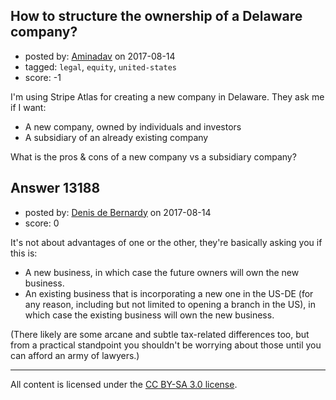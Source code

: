 ## How to structure the ownership of a Delaware company?

- posted by: [Aminadav](https://stackexchange.com/users/1273992/aminadav) on 2017-08-14
- tagged: `legal`, `equity`, `united-states`
- score: -1

<p>I'm using Stripe Atlas for creating a new company in Delaware.
They ask me if I want:</p>

<ul>
<li>A new company, owned by individuals and investors</li>
<li>A subsidiary of an already existing company</li>
</ul>

<p>What is the pros &amp; cons of a new company vs a subsidiary company?</p>



## Answer 13188

- posted by: [Denis de Bernardy](https://stackexchange.com/users/182468/denis-de-bernardy) on 2017-08-14
- score: 0

<p>It's not about advantages of one or the other, they're basically asking you if this is:</p>

<ul>
<li>A new business, in which case the future owners will own the new business.</li>
<li>An existing business that is incorporating a new one in the US-DE (for any reason, including but not limited to opening a branch in the US), in which case the existing business will own the new business.</li>
</ul>

<p>(There likely are some arcane and subtle tax-related differences too, but from a practical standpoint you shouldn't be worrying about those until you can afford an army of lawyers.)</p>




---

All content is licensed under the [CC BY-SA 3.0 license](https://creativecommons.org/licenses/by-sa/3.0/).
